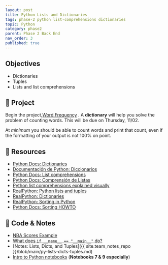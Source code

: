 ```yaml
---
layout: post
title: Python Lists and Dictionaries
tags: phase-2 python list-comprehensions dictionaries
topic: Python
category: phase2
parent: Phase 2 Back End
nav_order: 3
published: true
---
```


## Objectives

- Dictionaries
- Tuples
- Lists and list comprehensions


## 🎯 Project

Begin the project,[Word Frequency](https://classroom.github.com/a/jfebMgtV) . A **dictionary** will help you solve the problem of counting words. This will be due on Thursday, 11/02.

At _minimum_ you should be able to count words and print that count, even if the formatting of your output is not 100% on point.

## 🔖 Resources

- [Python Docs: Dictionaries](https://docs.python.org/3/tutorial/datastructures.html#dictionaries)
- [Documentación de Python: Diccionarios](https://docs.python.org/es/3/tutorial/datastructures.html#dictionaries)
- [Python Docs: List comprehensions](https://docs.python.org/3/tutorial/datastructures.html#list-comprehensions)
- [Python Docs: Comprensión de Listas](https://docs.python.org/es/3/tutorial/datastructures.html#list-comprehensions)
- [Python list comprehensions explained visually](https://treyhunner.com/2015/12/python-list-comprehensions-now-in-color/)
- [RealPython: Python lists and tuples](https://realpython.com/python-lists-tuples/)
- [RealPython: Dictionaries](https://realpython.com/python-dicts/)
- [RealPython: Sorting in Python](https://realpython.com/python-sort/)
- [Python Docs: Sorting HOWTO](https://docs.python.org/3/howto/sorting.html#sortinghowto)

## 🦉 Code & Notes

- [NBA Scores Example](https://replit.com/@rlconley/Python-Dictionaries#main.py)
- [What does `if __name__ == "__main__"` do?](https://github.com/momentumlearn/student-resources/blob/main/articles/pymain.md)
- [Notes: Lists, Dicts, and Tuples]({{ site.team_notes_repo }}/blob/main/py-lists-dicts-tuples.md)
- [Intro to Python notebooks](https://github.com/Momentum-Team-13/python-notebooks) (**Notebooks 7 & 9 especially**)

